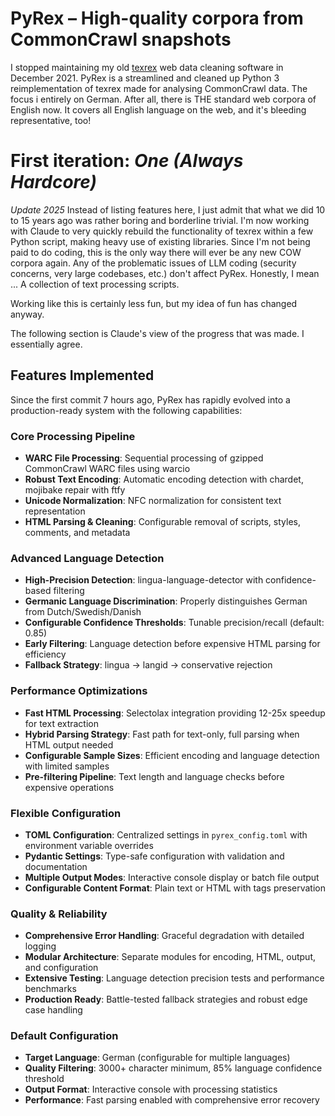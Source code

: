# PyRex – High-quality corpora from CommonCrawl snapshots

I stopped maintaining my old [texrex](https://github.com/rsling/texrex) web data cleaning software in December 2021. PyRex is a streamlined and cleaned up Python 3 reimplementation of texrex made for analysing CommonCrawl data. The focus i entirely on German. After all, there is THE standard web corpora of English now. It covers all English language on the web, and it's bleeding representative, too!

# First iteration: _One (Always Hardcore)_

*Update 2025* Instead of listing features here, I just admit that what we did 10 to 15 years ago was rather boring and borderline trivial. I'm now working with Claude to very quickly rebuild the functionality of texrex within a few Python script, making heavy use of existing libraries. Since I'm not being paid to do coding, this is the only way there will ever be any new COW corpora again. Any of the problematic issues of LLM coding (security concerns, very large codebases, etc.) don't affect PyRex. Honestly, I mean ... A collection of text processing scripts.

Working like this is certainly less fun, but my idea of fun has changed anyway.

The following section is Claude's view of the progress that was made. I essentially agree.

## Features Implemented

Since the first commit 7 hours ago, PyRex has rapidly evolved into a production-ready system with the following capabilities:

### Core Processing Pipeline
- **WARC File Processing**: Sequential processing of gzipped CommonCrawl WARC files using warcio
- **Robust Text Encoding**: Automatic encoding detection with chardet, mojibake repair with ftfy
- **Unicode Normalization**: NFC normalization for consistent text representation
- **HTML Parsing & Cleaning**: Configurable removal of scripts, styles, comments, and metadata

### Advanced Language Detection
- **High-Precision Detection**: lingua-language-detector with confidence-based filtering
- **Germanic Language Discrimination**: Properly distinguishes German from Dutch/Swedish/Danish
- **Configurable Confidence Thresholds**: Tunable precision/recall (default: 0.85)
- **Early Filtering**: Language detection before expensive HTML parsing for efficiency
- **Fallback Strategy**: lingua → langid → conservative rejection

### Performance Optimizations
- **Fast HTML Processing**: Selectolax integration providing 12-25x speedup for text extraction
- **Hybrid Parsing Strategy**: Fast path for text-only, full parsing when HTML output needed
- **Configurable Sample Sizes**: Efficient encoding and language detection with limited samples
- **Pre-filtering Pipeline**: Text length and language checks before expensive operations

### Flexible Configuration
- **TOML Configuration**: Centralized settings in `pyrex_config.toml` with environment variable overrides
- **Pydantic Settings**: Type-safe configuration with validation and documentation
- **Multiple Output Modes**: Interactive console display or batch file output
- **Configurable Content Format**: Plain text or HTML with tags preservation

### Quality & Reliability
- **Comprehensive Error Handling**: Graceful degradation with detailed logging
- **Modular Architecture**: Separate modules for encoding, HTML, output, and configuration
- **Extensive Testing**: Language detection precision tests and performance benchmarks
- **Production Ready**: Battle-tested fallback strategies and robust edge case handling

### Default Configuration
- **Target Language**: German (configurable for multiple languages)
- **Quality Filtering**: 3000+ character minimum, 85% language confidence threshold
- **Output Format**: Interactive console with processing statistics
- **Performance**: Fast parsing enabled with comprehensive error recovery

